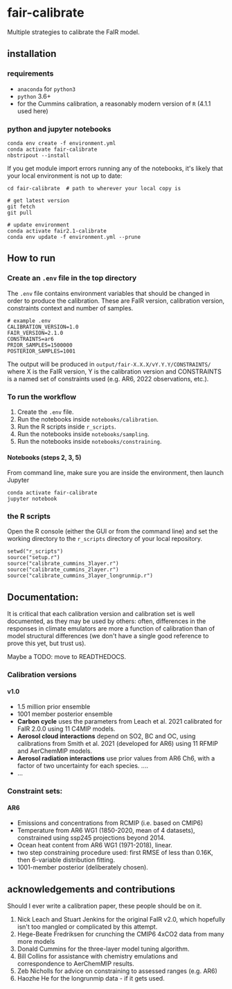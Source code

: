 # fair-calibrate
Multiple strategies to calibrate the FaIR model.

## installation

### requirements
- `anaconda` for `python3`
- `python` 3.6+
- for the Cummins calibration, a reasonably modern version of `R` (4.1.1 used here)

### python and jupyter notebooks
```
conda env create -f environment.yml
conda activate fair-calibrate
nbstripout --install
```

If you get module import errors running any of the notebooks, it's likely that your local environment is not up to date:
```
cd fair-calibrate  # path to wherever your local copy is

# get latest version
git fetch
git pull

# update environment
conda activate fair2.1-calibrate
conda env update -f environment.yml --prune
```

## How to run

### Create an `.env` file in the top directory

The `.env` file contains environment variables that should be changed in order to produce the calibration. These are FaIR version, calibration version, constraints context and number of samples.

```
# example .env
CALIBRATION_VERSION=1.0
FAIR_VERSION=2.1.0
CONSTRAINTS=ar6
PRIOR_SAMPLES=1500000
POSTERIOR_SAMPLES=1001
```

The output will be produced in `output/fair-X.X.X/vY.Y.Y/CONSTRAINTS/` where X is the FaIR version, Y is the calibration version and CONSTRAINTS is a named set of constraints used (e.g. AR6, 2022 observations, etc.).

### To run the workflow

1. Create the `.env` file.
2. Run the notebooks inside `notebooks/calibration`.
3. Run the R scripts inside `r_scripts`.
4. Run the notebooks inside `notebooks/sampling`.
5. Run the notebooks inside `notebooks/constraining`.

#### Notebooks (steps 2, 3, 5)

From command line, make sure you are inside the environment, then launch Jupyter

```
conda activate fair-calibrate
jupyter notebook
```

### the R scripts

Open the R console (either the GUI or from the command line) and set the working directory to the `r_scripts` directory of your local repository.

```
setwd("r_scripts")
source("setup.r")
source("calibrate_cummins_3layer.r")
source("calibrate_cummins_2layer.r")
source("calibrate_cummins_3layer_longrunmip.r")
```

## Documentation:

It is critical that each calibration version and calibration set is well documented, as they may be used by others: often, differences in the responses in climate emulators are more a function of calibration than of model structural differences (we don't have a single good reference to prove this yet, but trust us).

Maybe a TODO: move to READTHEDOCS.

### Calibration versions

#### v1.0
- 1.5 million prior ensemble
- 1001 member posterior ensemble
- **Carbon cycle** uses the parameters from Leach et al. 2021 calibrated for FaIR 2.0.0 using 11 C4MIP models.
- **Aerosol cloud interactions** depend on SO2, BC and OC, using calibrations from Smith et al. 2021 (developed for AR6) using 11 RFMIP and AerChemMIP models.
- **Aerosol radiation interactions** use prior values from AR6 Ch6, with a factor of two uncertainty for each species. ....
- ...

### Constraint sets:

#### AR6
- Emissions and concentrations from RCMIP (i.e. based on CMIP6)
- Temperature from AR6 WG1 (1850-2020, mean of 4 datasets), constrained using ssp245 projections beyond 2014.
- Ocean heat content from AR6 WG1 (1971-2018), linear.
- two step constraining procedure used: first RMSE of less than 0.16K, then 6-variable distribution fitting.
- 1001-member posterior (deliberately chosen).

## acknowledgements and contributions

Should I ever write a calibration paper, these people should be on it.

1. Nick Leach and Stuart Jenkins for the original FaIR v2.0, which hopefully isn't too mangled or complicated by this attempt.
2. Hege-Beate Fredriksen for crunching the CMIP6 4xCO2 data from many more models
3. Donald Cummins for the three-layer model tuning algorithm.
4. Bill Collins for assistance with chemistry emulations and correspondence to AerChemMIP results.
5. Zeb Nicholls for advice on constraining to assessed ranges (e.g. AR6)
6. Haozhe He for the longrunmip data - if it gets used.
